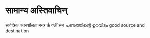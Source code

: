 # सामान्य अस्तिवाचिन्
सार्वत्रिक पतनशीलता मन्त्र
ऊँ क्लीं
सम
പണത്തിന്റെ ഉറവിടം good 
source and destination
